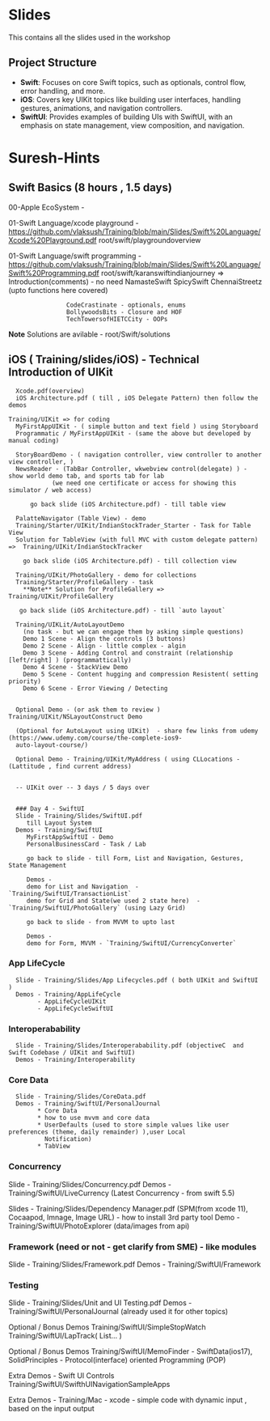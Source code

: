 # Slides

This contains all the slides used in the workshop

## Project Structure

- **Swift**: Focuses on core Swift topics, such as optionals, control flow, error handling, and more.
- **iOS**: Covers key UIKit topics like building user interfaces, handling gestures, animations, and navigation controllers.
- **SwiftUI**: Provides examples of building UIs with SwiftUI, with an emphasis on state management, view composition, and navigation.



# Suresh-Hints

## Swift Basics (8 hours , 1.5 days)
00-Apple EcoSystem - 

01-Swift Language/xcode playground - https://github.com/vlaksush/Training/blob/main/Slides/Swift%20Language/Xcode%20Playground.pdf 
   root/swift/playgroundoverview 
   
01-Swift Language/swift programming - https://github.com/vlaksush/Training/blob/main/Slides/Swift%20Language/Swift%20Programming.pdf
  root/swift/karanswiftindianjourney => 
                    Introduction(comments) - no need
                    NamasteSwift
                    SpicySwift
                    ChennaiStreetz
                          (upto functions here covered)

                    CodeCrastinate - optionals, enums
                    BollywoodsBits - Closure and HOF
                    TechTowersofHIETCCity - OOPs

  **Note** Solutions are avilable - root/Swift/solutions

  
  ## iOS ( Training/slides/iOS)  - Technical Introduction of UIKit
      Xcode.pdf(overview)
      iOS Architecture.pdf ( till , iOS Delegate Pattern) then follow the demos

    Training/UIKit => for coding
      MyFirstAppUIKit - ( simple button and text field ) using Storyboard
      Programmatic / MyFirstAppUIKit - (same the above but developed by manual coding)
      
      StoryBoardDemo - ( navigation controller, view controller to another view controller, )
      NewsReader - (TabBar Controller, wkwebview control(delegate) ) - show world demo tab, and sports tab for lab
                (we need one certificate or access for showing this simulator / web access)

          go back slide (iOS Architecture.pdf) - till table view
          
      PalatteNavigator (Table View) - demo
      Training/Starter/UIKit/IndianStockTrader_Starter - Task for Table View
      Solution for TableView (with full MVC with custom delegate pattern) =>  Training/UIKit/IndianStockTracker
      
        go back slide (iOS Architecture.pdf) - till collection view
        
      Training/UIKit/PhotoGallery - demo for collections
      Training/Starter/ProfileGallery - task
        **Note** Solution for ProfileGallery => Training/UIKit/ProfileGallery
        
       go back slide (iOS Architecture.pdf) - till `auto layout`

      Training/UIKLit/AutoLayoutDemo
        (no task - but we can engage them by asking simple questions)
        Demo 1 Scene - Align the controls (3 buttons)
        Demo 2 Scene - Align - little complex - algin
        Demo 3 Scene - Adding Control and constraint (relationship [left/right] ) (programmattically) 
        Demo 4 Scene - StackView Demo
        Demo 5 Scene - Content hugging and compression Resistent( setting priority)
        Demo 6 Scene - Error Viewing / Detecting


      Optional Demo - (or ask them to review ) Training/UIKit/NSLayoutConstruct Demo

      (Optional for AutoLayout using UIKit)  - share few links from udemy (https://www.udemy.com/course/the-complete-ios9- 
      auto-layout-course/)

      Optional Demo - Training/UIKit/MyAddress ( using CLLocations - (Lattitude , find current address)
      
      
      -- UIKit over -- 3 days / 5 days over
      
        
      ### Day 4 - SwiftUI
      Slide - Training/Slides/SwiftUI.pdf
         till Layout System
      Demos - Training/SwiftUI 
         MyFirstAppSwiftUI - Demo
         PersonalBusinessCard - Task / Lab

         go back to slide - till Form, List and Navigation, Gestures, State Management
      
         Demos - 
         demo for List and Navigation  - `Training/SwiftUI/TransactionList`
         demo for Grid and State(we used 2 state here)  - `Training/SwiftUI/PhotoGallery` (using Lazy Grid)

         go back to slide - from MVVM to upto last

         Demos - 
         demo for Form, MVVM - `Training/SwiftUI/CurrencyConverter`


### App LifeCycle

      Slide - Training/Slides/App Lifecycles.pdf ( both UIKit and SwiftUI )
      Demos - Training/AppLifeCycle
            - AppLifeCycleUIKit
            - AppLifeCycleSwiftUI

### Interoperabability

      Slide - Training/Slides/Interoperabability.pdf (objectiveC  and Swift Codebase / UIKit and SwiftUI)
      Demos - Training/Interoperability
         

### Core Data

      Slide - Training/Slides/CoreData.pdf
      Demos - Training/SwiftUI/PersonalJournal
            * Core Data 
            * how to use mvvm and core data
            * UserDefaults (used to store simple values like user preferences (theme, daily remainder) ),user Local 
              Notification) 
            * TabView

### Concurrency

   Slide - Training/Slides/Concurrency.pdf 
   Demos - Training/SwiftUI/LiveCurrency  (Latest Concurrency - from swift 5.5)



   Slides - Training/Slides/Dependency Manager.pdf (SPM(from xcode 11), Cocaapod, Imnage, Image URL) - how to install 3rd 
            party tool
   Demo -   Training/SwiftUI/PhotoExplorer (data/images from api)
      

### Framework (need or not - get clarify from SME) - like modules 
   
   Slide - Training/Slides/Framework.pdf
   Demos - Training/SwiftUI/Framework


### Testing
   
   Slide - Training/Slides/Unit and UI Testing.pdf
   Demos - Training/SwiftUI/PersonalJournal (already used it for other topics)
   





Optional / Bonus Demos 
   Training/SwiftUI/SimpleStopWatch
   Training/SwiftUI/LapTrack( List... )

Optional / Bonus Demos
   Training/SwiftUI/MemoFinder - SwiftData(ios17), SolidPrinciples - Protocol(interface) oriented Programming (POP)

Extra Demos - Swift UI Controls 
   Training/SwiftUI/SwifthUINavigationSampleApps


Extra Demos - Training/Mac - xcode - simple code with dynamic input , based on the input output


  
      
              

      
                    

